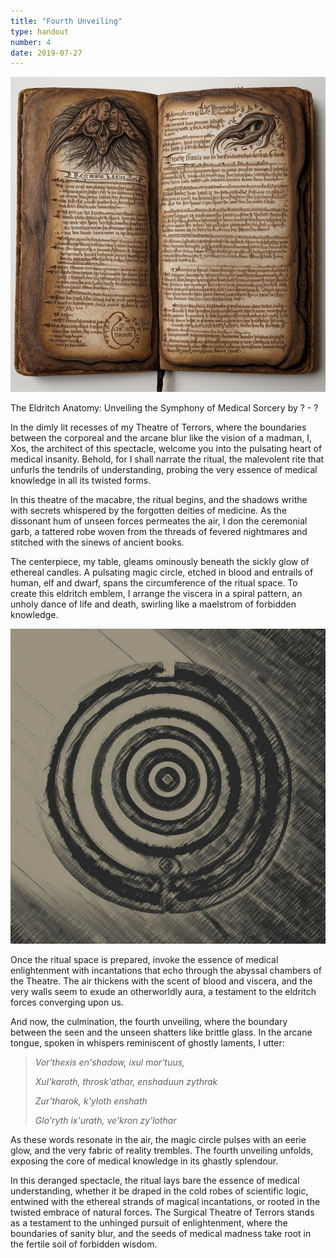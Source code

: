 ```yaml
---
title: "Fourth Unveiling"
type: handout
number: 4
date: 2019-07-27
---
```


![The Eldritch Anatomy: Unveiling the Symphony of Medical Sorcery](/assets/images/handouts/fourth-unveiling-01.png)

The Eldritch Anatomy: Unveiling the Symphony of Medical Sorcery
by ? - ?

In the dimly lit recesses of my Theatre of Terrors, where the boundaries between the corporeal and the arcane blur like the vision of a madman, I, Xos, the architect of this spectacle, welcome you into the pulsating heart of medical insanity. Behold, for I shall narrate the ritual, the malevolent rite that unfurls the tendrils of understanding, probing the very essence of medical knowledge in all its twisted forms.

In this theatre of the macabre, the ritual begins, and the shadows writhe with secrets whispered by the forgotten deities of medicine. As the dissonant hum of unseen forces permeates the air, I don the ceremonial garb, a tattered robe woven from the threads of fevered nightmares and stitched with the sinews of ancient books.

The centerpiece, my table, gleams ominously beneath the sickly glow of ethereal candles. A pulsating magic circle, etched in blood and entrails of human, elf and dwarf, spans the circumference of the ritual space. To create this eldritch emblem, I arrange the viscera in a spiral pattern, an unholy dance of life and death, swirling like a maelstrom of forbidden knowledge.

![circle-04](/assets/images/handouts/circle-04.png)

Once the ritual space is prepared, invoke the essence of medical enlightenment with incantations that echo through the abyssal chambers of the Theatre. The air thickens with the scent of blood and viscera, and the very walls seem to exude an otherworldly aura, a testament to the eldritch forces converging upon us.

And now, the culmination, the fourth unveiling, where the boundary between the seen and the unseen shatters like brittle glass. In the arcane tongue, spoken in whispers reminiscent of ghostly laments, I utter:

> *Vor'thexis en'shadow, ixul mor'tuus,*
>
> *Xul'karoth, throsk'athar, enshaduun zythrak*
>
> *Zur'tharok, k'yloth enshath*
>
> *Glo'ryth ix'urath, ve'kron zy'lothar*

As these words resonate in the air, the magic circle pulses with an eerie glow, and the very fabric of reality trembles. The fourth unveiling unfolds, exposing the core of medical knowledge in its ghastly splendour.

In this deranged spectacle, the ritual lays bare the essence of medical understanding, whether it be draped in the cold robes of scientific logic, entwined with the ethereal strands of magical incantations, or rooted in the twisted embrace of natural forces. The Surgical Theatre of Terrors stands as a testament to the unhinged pursuit of enlightenment, where the boundaries of sanity blur, and the seeds of medical madness take root in the fertile soil of forbidden wisdom.